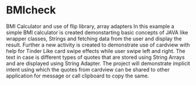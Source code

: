 # BMIcheck
BMI Calculator and use of flip library, array adapters
In this example a simple BMI calculator is created demonstarting basic concepts of JAVA like wrapper classes, Strings and fetching data from the user and 
display the result.
Further a new activity is created to demonstrate use of cardview with help for Tinder Like card swipe effects while user swipe left and right.
The text in case is different types of quotes that are stored using String Arrays and are displayed using String Adapter.
The project will demonstrate implicit intent using which the quotes from cardview can be shared to other application for message or call clipboard to copy the same.
